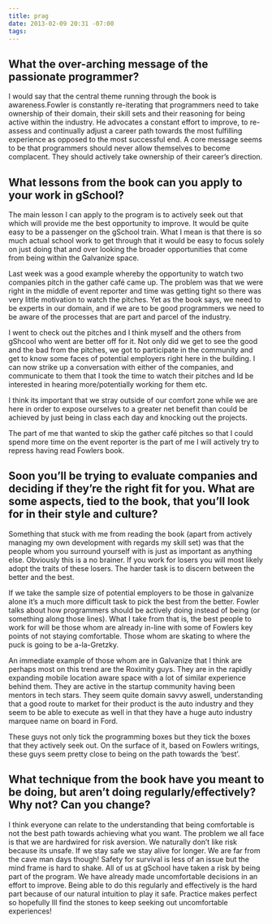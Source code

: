 ```yaml
---
title: prag
date: 2013-02-09 20:31 -07:00
tags:
---
```


## What the over-arching message of the passionate programmer?

I would say that the central theme running through the book is awareness.Fowler is constantly re-iterating that programmers need to take ownership of their domain, their skill sets and their reasoning for being active within the industry. He advocates a constant effort to improve, to re-assess and continually adjust a career path towards the most fulfilling experience as opposed to the most successful end. A core message seems to be that programmers should never allow themselves to become complacent. They should actively take ownership of their career’s direction.

## What lessons from the book can you apply to your work in gSchool?

The main lesson I can apply to the program is to actively seek out that which will provide me the best opportunity to improve. It would be quite easy to be a passenger on the gSchool train. What I mean is that there is so much actual school work to get through that it would be easy to focus solely on just doing that and over looking the broader opportunities that come from being within the Galvanize space. 

Last week was a good example whereby the opportunity to watch two companies pitch in the gather café came up. The problem was that we were right in the middle of event reporter and time was getting tight so there was very little motivation to watch the pitches. Yet as the book says, we need to be experts in our domain, and if we are to be good programmers we need to be aware of the processes that are part and parcel of the industry. 

I went to check out the pitches and I think myself and the others from gShcool who went are better off for it. Not only did we get to see the good and the bad from the pitches,  we got to participate in the community and get to know some faces of potential employers right here in the building. I can now strike up a conversation with either of the companies, and communicate to them that I took the time to watch their pitches and Id be interested in hearing more/potentially working for them etc. 

I think its important that we stray outside of our comfort zone while we are here in order to expose ourselves to a greater net benefit than could be achieved by just being in class each day and knocking out the projects. 

The part of me that wanted to skip the gather café pitches so that I could spend more time on the event reporter is the part of me I will actively try to repress having read Fowlers book.

## Soon you’ll be trying to evaluate companies and deciding if they’re the right fit for you. What are some aspects, tied to the book, that you’ll look for in their style and culture?

Something that stuck with me from reading the book (apart from actively managing my own development with regards my skill set) was that the people whom you surround yourself with is just as important as anything else. Obviously this is a no brainer. If you work for losers you will most likely adopt the traits of these losers. The harder task is to discern between the better and the best. 

If we take the sample size of potential employers to be those in galvanize alone it’s a much more difficult task to pick the best from the better. Fowler talks about how programmers should be actively doing instead of being (or something along those lines). What I take from that is, the best people to work for will be those whom are already in-line with some of Fowlers key points of not staying comfortable. Those whom are skating to where the puck is going to be a-la-Gretzky. 

An immediate example of those whom are in Galvanize that I think are perhaps most on this trend are the Roximity guys. They are in the rapidly expanding mobile location aware space with a lot of similar experience behind them. They are active in the startup community having been mentors in tech stars. They seem quite domain savvy aswell, understanding that a good route to market for their product is the auto industry and they seem to be able to execute as well in that they have a huge auto industry marquee name on board in Ford. 

These guys not only tick the programming boxes but they tick the boxes that they actively seek out. On the surface of it, based on Fowlers writings, these guys seem pretty close to being on the path towards the ‘best’.

## What technique from the book have you meant to be doing, but aren’t doing regularly/effectively? Why not? Can you change?

I think everyone can relate to the understanding that being comfortable is not the best path towards achieving what you want. The problem we all face is that we are hardwired for risk aversion. We naturally don’t like risk because its unsafe. If we stay safe we stay alive for longer. We are far from the cave man days though! Safety for survival is less of an issue but the mind frame is hard to shake. All of us at gSchool have taken a risk by being part of the program. We have already made uncomfortable decisions in an effort to improve. Being able to do this regularly and effectively is the hard part because of our natural intuition to play it safe. Practice makes perfect so hopefully Ill find the stones to keep seeking out uncomfortable experiences!

